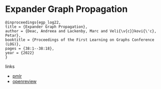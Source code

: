 # Expander Graph Propagation

```
@inproceedings{egp_log22,
title = {Expander Graph Propagation},
author = {Deac, Andreea and Lackenby, Marc and Veli{\v{c}}kovi{\'c}, Petar},
booktitle = {Proceedings of the First Learning on Graphs Conference (LOG)},
pages = {38:1--38:18},
year = {2022}
}
```

links
- [pmlr](https://proceedings.mlr.press/v198/deac22a.html)
- [openreview](https://openreview.net/forum?id=IKevTLt3rT)
